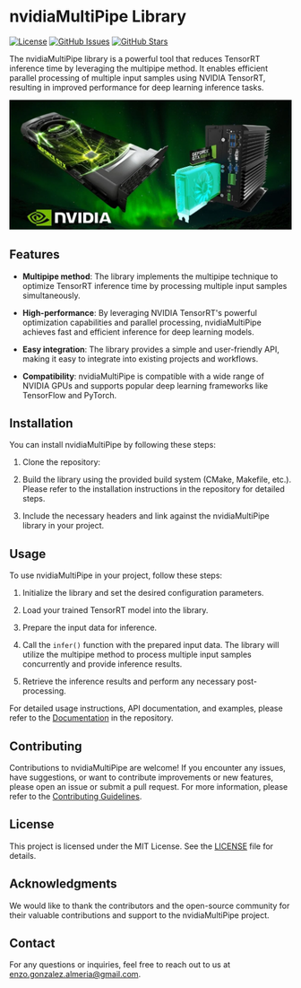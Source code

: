 # nvidiaMultiPipe Library

[![License](https://img.shields.io/badge/license-MIT-blue.svg)](https://github.com/your-username/nvidiaMultiPipe/blob/main/LICENSE)
[![GitHub Issues](https://img.shields.io/github/issues/your-username/nvidiaMultiPipe)](https://github.com/your-username/nvidiaMultiPipe/issues)
[![GitHub Stars](https://img.shields.io/github/stars/your-username/nvidiaMultiPipe)](https://github.com/your-username/nvidiaMultiPipe/stargazers)

The nvidiaMultiPipe library is a powerful tool that reduces TensorRT inference time by leveraging the multipipe method. It enables efficient parallel processing of multiple input samples using NVIDIA TensorRT, resulting in improved performance for deep learning inference tasks.

![alt text](https://github.com/enzo-gonzalez/multipipe/blob/main/doc/gpu.webp)

## Features

- **Multipipe method**: The library implements the multipipe technique to optimize TensorRT inference time by processing multiple input samples simultaneously.

- **High-performance**: By leveraging NVIDIA TensorRT's powerful optimization capabilities and parallel processing, nvidiaMultiPipe achieves fast and efficient inference for deep learning models.

- **Easy integration**: The library provides a simple and user-friendly API, making it easy to integrate into existing projects and workflows.

- **Compatibility**: nvidiaMultiPipe is compatible with a wide range of NVIDIA GPUs and supports popular deep learning frameworks like TensorFlow and PyTorch.

## Installation

You can install nvidiaMultiPipe by following these steps:

1. Clone the repository:
2. Build the library using the provided build system (CMake, Makefile, etc.). Please refer to the installation instructions in the repository for detailed steps.

3. Include the necessary headers and link against the nvidiaMultiPipe library in your project.

## Usage

To use nvidiaMultiPipe in your project, follow these steps:

1. Initialize the library and set the desired configuration parameters.

2. Load your trained TensorRT model into the library.

3. Prepare the input data for inference.

4. Call the `infer()` function with the prepared input data. The library will utilize the multipipe method to process multiple input samples concurrently and provide inference results.

5. Retrieve the inference results and perform any necessary post-processing.

For detailed usage instructions, API documentation, and examples, please refer to the [Documentation](https://github.com/your-username/nvidiaMultiPipe/wiki) in the repository.

## Contributing

Contributions to nvidiaMultiPipe are welcome! If you encounter any issues, have suggestions, or want to contribute improvements or new features, please open an issue or submit a pull request. For more information, please refer to the [Contributing Guidelines](CONTRIBUTING.md).

## License

This project is licensed under the MIT License. See the [LICENSE](LICENSE) file for details.

## Acknowledgments

We would like to thank the contributors and the open-source community for their valuable contributions and support to the nvidiaMultiPipe project.

## Contact

For any questions or inquiries, feel free to reach out to us at [enzo.gonzalez.almeria@gmail.com](mailto:your-email@example.com).


